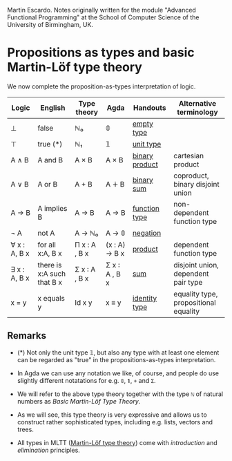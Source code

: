 
Martin Escardo.
Notes originally written for the module "Advanced Functional Programming"
at the School of Computer Science of the University of Birmingham, UK.


# Propositions as types and basic Martin-Löf type theory

We now complete the proposition-as-types interpretation of logic.

| Logic           | English                    | Type theory   | Agda          | Handouts                                            | Alternative terminology                    |
|-----------------|----------------------------|---------------|---------------|-----------------------------------------------------|--------------------------------------------|
| ⊥               | false                      | ℕ₀            | 𝟘             | [empty type](empty-type.lagda.md)                   |                                            |
| ⊤               | true (*)                   | ℕ₁            | 𝟙             | [unit type](unit-type.lagda.md)                     |                                            |
| A ∧ B           | A and B                    | A × B         | A × B         | [binary product](binary-products.lagda.md)          | cartesian product                          |
| A ∨ B           | A or B                     | A + B         | A ∔ B         | [binary sum](binary-sums.lagda.md)                  | coproduct, <br> binary disjoint union      |
| A → B           | A implies B                | A → B         | A → B         | [function type](products.lagda.md)                  | non-dependent function type                |
| ¬ A             | not A                      | A → ℕ₀        | A → 𝟘         | [negation](negation.lagda.md)                       |                                            |
| ∀ x : A, B x    | for all x:A, B x           | Π x : A , B x | (x : A) → B x | [product](products.lagda.md)                        | dependent function type                    |
| ∃ x : A, B x    | there is x:A such that B x | Σ x ꞉ A , B x | Σ x ꞉ A , B x | [sum](sums.lagda.md)                                | disjoint union, <br> dependent pair type   |
| x = y           | x equals y                 | Id x y        | x ≡ y         | [identity type](identity-type.lagda.md)             | equality type, <br> propositional equality |

## Remarks

 * (*) Not only the unit type 𝟙, but also any type with at least one element can be regarded as "true" in the propositions-as-types interpretation.

 * In Agda we can use any notation we like, of course, and people do use slightly different notatations for e.g. `𝟘`, `𝟏`, `+` and `Σ`.

 * We will refer to the above type theory together with the type `ℕ` of natural numbers as *Basic Martin-Löf Type Theory*.

 * As we will see, this type theory is very expressive and allows us to construct rather sophisticated types, including e.g. lists, vectors and trees.

 * All types in MLTT ([Martin-Löf type theory](http://archive-pml.github.io/martin-lof/pdfs/Bibliopolis-Book-1984.pdf)) come with *introduction* and *elimination* principles.

